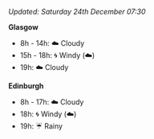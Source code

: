 *Updated: Saturday 24th December 07:30*

**Glasgow**

* 8h - 14h: :cloud: Cloudy
* 15h - 18h: :cyclone: Windy (:cloud:)
* 19h: :cloud: Cloudy

**Edinburgh**

* 8h - 17h: :cloud: Cloudy
* 18h: :cyclone: Windy (:cloud:)
* 19h: :umbrella: Rainy
